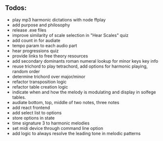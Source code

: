 ## Todos:
- play mp3 harmonic dictations with node ffplay
- add purpose and philosophy
- release .exe files
- improve similarity of scale selection in "Hear Scales" quiz
- add count in for audiate
- tempo param to each audio part
- hear progressions quiz
- provide links to free theory resources
- add secondary dominants roman numeral lookup for minor keys key info
- reuse trichord to play tetrachord, add options for harmonic playing, random order
- determine trichord over major/minor
- refactor transposition logic
- refactor table creation logic
- indicate when and how the melody is modulating and display in solfege tables.
- audiate bottom, top, middle of two notes, three notes
- add react frontend
- add select list to options
- store options in state
- time signature 3 to harmonic melodies
- set midi device through command line option
- add logic to always resolve the leading tone in melodic patterns